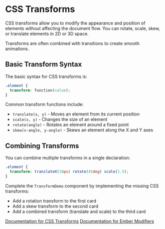 # CSS Transforms

CSS transforms allow you to modify the appearance and position of elements without affecting the document flow. You can rotate, scale, skew, or translate elements in 2D or 3D space.

Transforms are often combined with transitions to create smooth animations.

## Basic Transform Syntax

The basic syntax for CSS transforms is:

```css
.element {
  transform: function(value);
}
```

Common transform functions include:
- `translate(x, y)` - Moves an element from its current position
- `scale(x, y)` - Changes the size of an element
- `rotate(angle)` - Rotates an element around a fixed point
- `skew(x-angle, y-angle)` - Skews an element along the X and Y axes

## Combining Transforms

You can combine multiple transforms in a single declaration:

```css
.element {
  transform: translateX(10px) rotate(45deg) scale(1.5);
}
```

<p class="call-to-play">
  Complete the <code>TransformDemo</code> component by implementing the missing CSS transforms:
  <ul>
    <li>Add a rotation transform to the first card</li>
    <li>Add a skew transform to the second card</li>
    <li>Add a combined transform (translate and scale) to the third card</li>
  </ul>
</p>

[Documentation for CSS Transforms][mdn-transforms]
[Documentation for Ember Modifiers][docs-modifiers]

[mdn-transforms]: https://developer.mozilla.org/en-US/docs/Web/CSS/transform
[docs-modifiers]: https://api.emberjs.com/ember/release/modules/@ember%2Fmodifier
